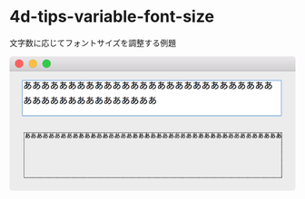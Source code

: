 # 4d-tips-variable-font-size
文字数に応じてフォントサイズを調整する例題

![](https://github.com/4D-JP/4d-tips-variable-font-size/blob/master/example.png)
